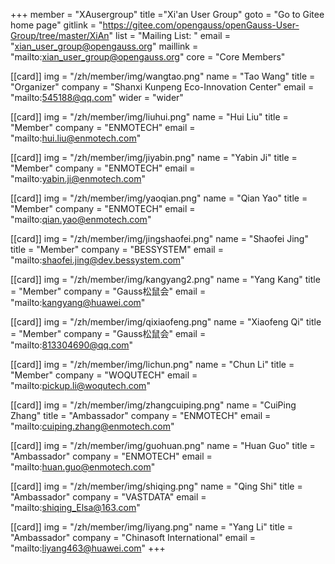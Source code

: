 +++
member = "XAusergroup"
title ="Xi'an User Group"
goto = "Go to Gitee home page"
gitlink = "https://gitee.com/opengauss/openGauss-User-Group/tree/master/XiAn"
list = "Mailing List: "
email = "xian_user_group@opengauss.org"
maillink = "mailto:xian_user_group@opengauss.org"
core = "Core Members"


[[card]]
img = "/zh/member/img/wangtao.png"
name = "Tao Wang"
title = "Organizer"
company = "Shanxi Kunpeng Eco-Innovation Center"
email = "mailto:545188@qq.com"
wider = "wider"

[[card]]
img = "/zh/member/img/liuhui.png"
name = "Hui Liu"
title = "Member"
company = "ENMOTECH"
email = "mailto:hui.liu@enmotech.com"

[[card]]
img = "/zh/member/img/jiyabin.png"
name = "Yabin Ji"
title = "Member"
company = "ENMOTECH"
email = "mailto:yabin.ji@enmotech.com"

[[card]]
img = "/zh/member/img/yaoqian.png"
name = "Qian Yao"
title = "Member"
company = "ENMOTECH"
email = "mailto:qian.yao@enmotech.com"

[[card]]
img = "/zh/member/img/jingshaofei.png"
name = "Shaofei Jing"
title = "Member"
company = "BESSYSTEM"
email = "mailto:shaofei.jing@dev.bessystem.com"

[[card]]
img = "/zh/member/img/kangyang2.png"
name = "Yang Kang"
title = "Member"
company = "Gauss松鼠会"
email = "mailto:kangyang@huawei.com"

[[card]]
img = "/zh/member/img/qixiaofeng.png"
name = "Xiaofeng Qi"
title = "Member"
company = "Gauss松鼠会"
email = "mailto:813304690@qq.com"

[[card]]
img = "/zh/member/img/lichun.png"
name = "Chun Li"
title = "Member"
company = "WOQUTECH"
email = "mailto:pickup.li@woqutech.com"

[[card]]
img = "/zh/member/img/zhangcuiping.png"
name = "CuiPing Zhang"
title = "Ambassador"
company = "ENMOTECH"
email = "mailto:cuiping.zhang@enmotech.com"

[[card]]
img = "/zh/member/img/guohuan.png"
name = "Huan Guo"
title = "Ambassador"
company = "ENMOTECH"
email = "mailto:huan.guo@enmotech.com"

[[card]]
img = "/zh/member/img/shiqing.png"
name = "Qing Shi"
title = "Ambassador"
company = "VASTDATA"
email = "mailto:shiqing_Elsa@163.com"

[[card]]
img = "/zh/member/img/liyang.png"
name = "Yang Li"
title = "Ambassador"
company = "Chinasoft International"
email = "mailto:liyang463@huawei.com"
+++